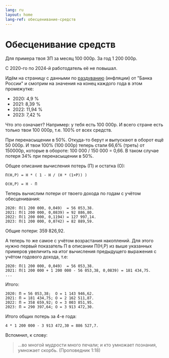 ```yaml
---
lang: ru
layout: home
lang-ref: обесценивание-средств
---
```


# Обесценивание средств

Для примера твоя ЗП за месяц 100 000р. За год 1 200 000р.

С 2020-го по 2024-й работодатель её не повышал.

Идём на страницу с данными по
[раздуванию](https://www.cbr.ru/hd_base/infl/?UniDbQuery.Posted=True&UniDbQuery.From=01.01.2020&UniDbQuery.To=01.01.2024)
(инфляции) от "Банка России" и смотрим на значения на конец каждого года в этом
промежутке:

- 2020: 4,9 %
- 2021: 8,39 %
- 2022: 11,94 %
- 2023: 7,42 %

Что это означает? Например: у тебя есть 100 000р. И всего стране есть только
твои 100 000р, т.е. 100% от всех средств.

При перенасыщении в 50%. Откуда-то берут и выпускают в оборот
ещё 50 000р. И твои 100% (100 000р) теперь стали 66,6% (треть) от 150000р, которые
в обороте: 100 000 / 150 000 = 0,66. В таком случае потеря 34% при перенасыщении
в 50%.

Общее описание вычисления потерь (П) и остатка (О):

```
П(Н,Р) = Н * ( 1 - Н / (Н * (1+Р)) )

О(Н,Р) = Н - П
```

Теперь вычислим потери от твоего дохода по годам с учётом обесценивания:

```
2020: П(1 200 000, 0,049)  = 56 053,38.
2021: П(1 200 000, 0,0839) = 92 886,80.
2022: П(1 200 000, 0,1194) = 127 997,14.
2023: П(1 200 000, 0,0742) = 82 889,59.
```

Общие потери: 359 826,92.

А теперь то же самое с учётом возрастания накоплений. Для этого нужно первый
показатель П в описании П(Н,Р) из выше указанных примеров увеличить на итог
вычисления предыдущего выражения с учётом годового дохода, т.е:

```
2020: П(1 200 000, 0,049)  = 56 053,38.
2021: П(1 200 000 + 1 200 000 - 56 053,38, 0,0839) = 181 434,75.
...
```

Итого:

```
2020: П = 56 053,38;  О = 1 143 946,62.
2021: П = 181 434,75; О = 2 162 511,87.
2022: П = 358 659,92; О = 3 003 851,95.
2023: П = 290 397,64; О = 3 913 472,30.
```

Итого общих потерь за 4-е года:

```
4 * 1 200 000 - 3 913 472,30 = 886 527,7.
```

Вспомнил, к слову:

> ...во многой мудрости много печали; и кто умножает познания, умножает скорбь.
> (Проповедник 1:18)
